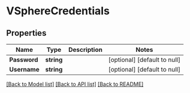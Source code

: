 # VSphereCredentials

## Properties
Name | Type | Description | Notes
------------ | ------------- | ------------- | -------------
**Password** | **string** |  | [optional] [default to null]
**Username** | **string** |  | [optional] [default to null]

[[Back to Model list]](../README.md#documentation-for-models) [[Back to API list]](../README.md#documentation-for-api-endpoints) [[Back to README]](../README.md)


